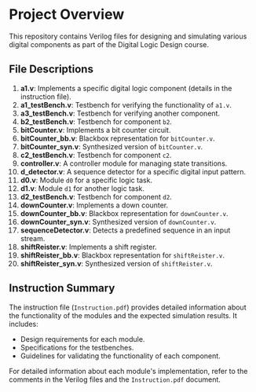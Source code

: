 
# Project Overview

This repository contains Verilog files for designing and simulating various digital components as part of the Digital Logic Design course.

## File Descriptions

1. **a1.v**: Implements a specific digital logic component (details in the instruction file).
2. **a1_testBench.v**: Testbench for verifying the functionality of `a1.v`.
3. **a3_testBench.v**: Testbench for verifying another component.
4. **b2_testBench.v**: Testbench for component `b2`.
5. **bitCounter.v**: Implements a bit counter circuit.
6. **bitCounter_bb.v**: Blackbox representation for `bitCounter.v`.
7. **bitCounter_syn.v**: Synthesized version of `bitCounter.v`.
8. **c2_testBench.v**: Testbench for component `c2`.
9. **controller.v**: A controller module for managing state transitions.
10. **d_detector.v**: A sequence detector for a specific digital input pattern.
11. **d0.v**: Module `d0` for a specific logic task.
12. **d1.v**: Module `d1` for another logic task.
13. **d2_testBench.v**: Testbench for component `d2`.
14. **downCounter.v**: Implements a down counter.
15. **downCounter_bb.v**: Blackbox representation for `downCounter.v`.
16. **downCounter_syn.v**: Synthesized version of `downCounter.v`.
17. **sequenceDetector.v**: Detects a predefined sequence in an input stream.
18. **shiftReister.v**: Implements a shift register.
19. **shiftReister_bb.v**: Blackbox representation for `shiftReister.v`.
20. **shiftReister_syn.v**: Synthesized version of `shiftReister.v`.

## Instruction Summary

The instruction file (`Instruction.pdf`) provides detailed information about the functionality of the modules and the expected simulation results. It includes:

- Design requirements for each module.
- Specifications for the testbenches.
- Guidelines for validating the functionality of each component.


For detailed information about each module's implementation, refer to the comments in the Verilog files and the `Instruction.pdf` document.